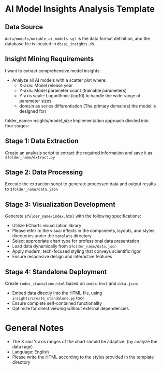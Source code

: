 # AI Model Insights Analysis Template

## Data Source 
`data/models/notable_ai_models.sql` is the data format definition, and the database file is located in `db/ai_insights.db`.

## Insight Mining Requirements
I want to extract comprehensive model insights:
- Analyze all AI models with a scatter plot where:
  - X-axis: Model release year
  - Y-axis: Model parameter count (trainable parameters) 
  - Y-axis scale: Logarithmic (log10) to handle the wide range of parameter sizes
  - domain as series differentiation (The primary domain(s) the model is designed for)

folder_name=insights/model_size
Implementation approach divided into four stages:

## Stage 1: Data Extraction
Create an analysis script to extract the required information and save it as `$folder_name/extract.py`

## Stage 2: Data Processing  
Execute the extraction script to generate processed data and output results to `$folder_name/data.json`

## Stage 3: Visualization Development
Generate `$folder_name/index.html` with the following specifications:
- Utilize ECharts visualization library
- Please refer to the visual effects in the components, layouts, and styles directories under the `template` directory
- Select appropriate chart type for professional data presentation
- Load data dynamically from `$folder_name/data.json`
- Apply modern, tech-focused styling that conveys scientific rigor
- Ensure responsive design and interactive features

## Stage 4: Standalone Deployment
Create `index_standalone.html` based on `index.html` and `data.json`:
- Embed data directly into the HTML file, using `insights/create_standalone.py` tool
- Ensure complete self-contained functionality
- Optimize for direct viewing without external dependencies

# General Notes

- The X and Y axis ranges of the chart should be adaptive. (by analyze the data rage)
- Language: English
- Please write the HTML according to the styles provided in the template directory
